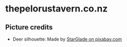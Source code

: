 # thepelorustavern.co.nz

## Picture credits

- Deer silhouette: Made by <a href="https://pixabay.com/vectors/deer-deer-silhouette-silhouette-1529440/">StarGlade on pixabay.com</a>
